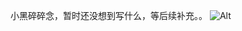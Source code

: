 小黑碎碎念，暂时还没想到写什么，等后续补充。。
![Alt](https://repobeats.axiom.co/api/embed/84e931c64f8676c19c4c97eadbd99e7f4deb2544.svg "Repobeats analytics image")